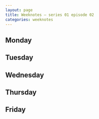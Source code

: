 ```yaml
---
layout: page
title: Weeknotes – series 01 episode 02
categories: weeknotes
---
```


<p class="lede"></p>

## Monday

## Tuesday

## Wednesday

## Thursday

## Friday
